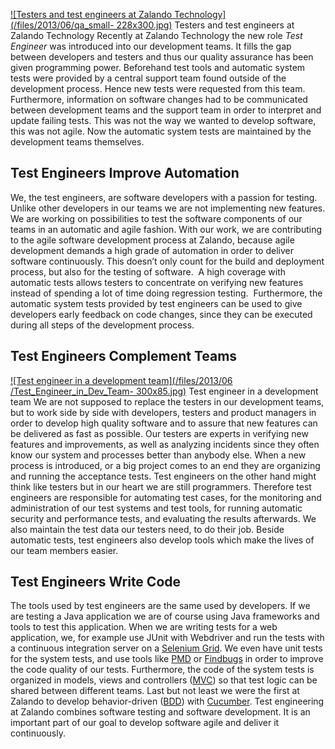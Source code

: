 <!--
.. title: Test Engineering @Zalando
.. slug: test-engineering-at-zalando
.. date: 2013-06-21 12:00:18
.. tags: Automation,BDD,Continuous integration,Cucumber,de_DE,Selenium,Test engineering,Testing,Testing
.. author: ToDo
-->
[![Testers and test engineers at Zalando Technology](/files/2013/06/qa_small-
228x300.jpg)](/files/2013/06/qa_small.jpg) Testers and test engineers at
Zalando Technology Recently at Zalando Technology the new role _Test Engineer_
was introduced into our development teams. It fills the gap between developers
and testers and thus our quality assurance has been given programming power.
Beforehand test tools and automatic system tests were provided by a central
support team found outside of the development process. Hence new tests were
requested from this team. Furthermore, information on software changes had to
be communicated between development teams and the support team in order to
interpret and update failing tests. This was not the way we wanted to develop
software, this was not agile. Now the automatic system tests are maintained by
the development teams themselves.

## Test Engineers Improve Automation

We, the test engineers, are software developers with a passion for testing.
Unlike other developers in our teams we are not implementing new features. We
are working on possibilities to test the software components of our teams in
an automatic and agile fashion. With our work, we are contributing to the
agile software development process at Zalando, because agile development
demands a high grade of automation in order to deliver software continuously.
This doesn’t only count for the build and deployment process, but also for the
testing of software.  A high coverage with automatic tests allows testers to
concentrate on verifying new features instead of spending a lot of time doing
regression testing.  Furthermore, the automatic system tests provided by test
engineers can be used to give developers early feedback on code changes, since
they can be executed during all steps of the development process.

## Test Engineers Complement Teams

[![Test engineer in a development team](/files/2013/06
/Test_Engineer_in_Dev_Team-
300x85.jpg)](/files/2013/06/Test_Engineer_in_Dev_Team.jpg) Test engineer in a
development team We are not supposed to replace the testers in our development
teams, but to work side by side with developers, testers and product managers
in order to develop high quality software and to assure that new features can
be delivered as fast as possible. Our testers are experts in verifying new
features and improvements, as well as analyzing incidents since they often
know our system and processes better than anybody else. When a new process is
introduced, or a big project comes to an end they are organizing and running
the acceptance tests. Test engineers on the other hand might think like
testers but in our heart we are still programmers. Therefore test engineers
are responsible for automating test cases, for the monitoring and
administration of our test systems and test tools, for running automatic
security and performance tests, and evaluating the results afterwards. We also
maintain the test data our testers need, to do their job. Beside automatic
tests, test engineers also develop tools which make the lives of our team
members easier.

## Test Engineers Write Code

The tools used by test engineers are the same used by developers. If we are
testing a Java application we are of course using Java frameworks and tools to
test this application. When we are writing tests for a web application, we,
for example use JUnit with Webdriver and run the tests with a continuous
integration server on a [Selenium
Grid](http://code.google.com/p/selenium/wiki/Grid2). We even have unit tests
for the system tests, and use tools like [PMD](http://pmd.sourceforge.net/) or
[Findbugs](http://findbugs.sourceforge.net/) in order to improve the code
quality of our tests. Furthermore, the code of the system tests is organized
in models, views and controllers
([MVC](http://en.wikipedia.org/wiki/Model%E2%80%93view%E2%80%93controller)) so
that test logic can be shared between different teams. Last but not least we
were the first at Zalando to develop behavior-driven
([BDD](http://en.wikipedia.org/wiki/Behavior-driven_development)) with
[Cucumber](http://cukes.info). Test engineering at Zalando combines software
testing and software development. It is an important part of our goal to
develop software agile and deliver it continuously.

